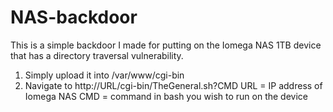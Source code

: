 NAS-backdoor
============

This is a simple backdoor I made for putting on the Iomega NAS 1TB device that has a directory traversal vulnerability.

1. Simply upload it into /var/www/cgi-bin 
2. Navigate to http://URL/cgi-bin/TheGeneral.sh?CMD 
   URL = IP address of Iomega NAS
   CMD = command in bash you wish to run on the device
